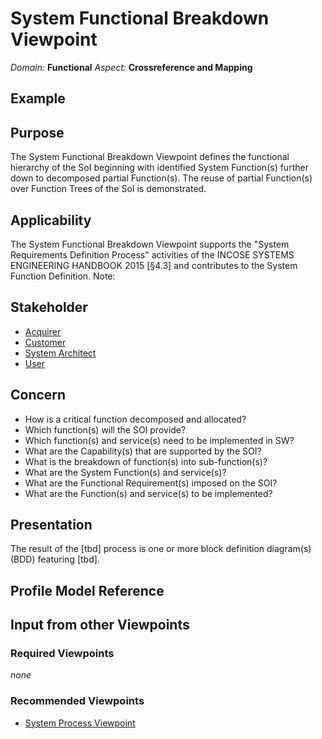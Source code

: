 # System Functional Breakdown Viewpoint
*Domain:* **Functional** *Aspect:* **Crossreference and Mapping**
## Example
## Purpose
The System Functional Breakdown Viewpoint defines the functional hierarchy of the SoI beginning with identified System Function(s) further down to decomposed partial Function(s). The reuse of partial Function(s) over Function Trees of the SoI is demonstrated.
## Applicability
The System Functional Breakdown Viewpoint supports the "System Requirements Definition Process" activities of the INCOSE SYSTEMS ENGINEERING HANDBOOK 2015 [§4.3] and contributes to the System Function Definition.
Note:
## Stakeholder
* [Acquirer](../stakeholders.md#Acquirer)
* [Customer](../stakeholders.md#Customer)
* [System Architect](../stakeholders.md#System-Architect)
* [User](../stakeholders.md#User)
## Concern
* How is a critical function decomposed and allocated?
* Which function(s) will the SOI provide?
* Which function(s) and service(s) need to be implemented in SW?
* What are the Capability(s) that are supported by the SOI?
* What is the breakdown of function(s) into sub-function(s)?
* What are the System Function(s) and service(s)?
* What are the Functional Requirement(s) imposed on the SOI?
* What are the Function(s) and service(s) to be implemented?
## Presentation
The result of the [tbd] process is one or more block definition diagram(s) (BDD) featuring [tbd].

## Profile Model Reference
## Input from other Viewpoints
### Required Viewpoints
*none*
### Recommended Viewpoints
* [System Process Viewpoint](System-Process-Viewpoint.md)
